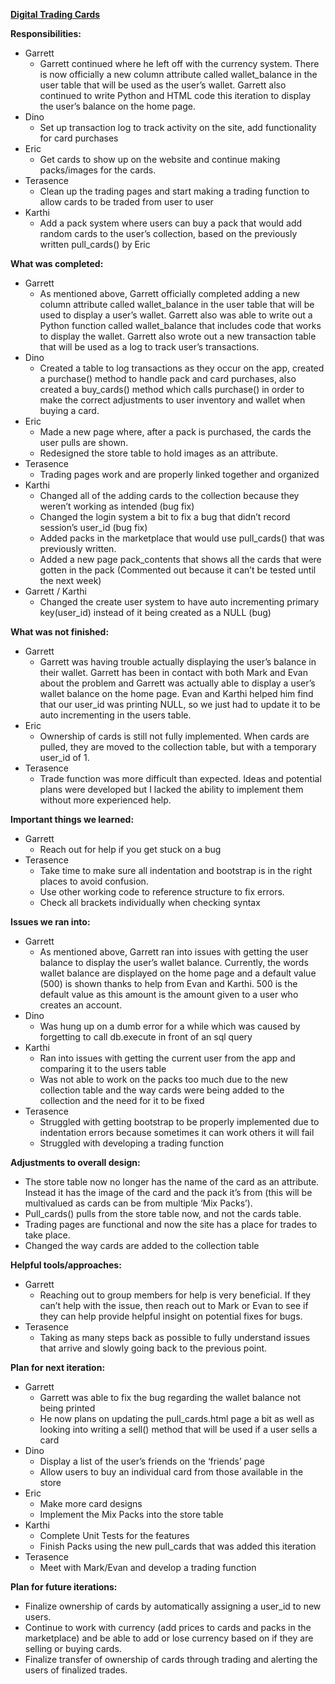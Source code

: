 **<span style="text-decoration:underline;">Digital Trading Cards</span>**

**Responsibilities:**



* Garrett
    * Garrett continued where he left off with the currency system. There is now officially a new column attribute called wallet_balance in the user table that will be used as the user’s wallet. Garrett also continued to write Python and HTML code this iteration to display the user’s balance on the home page.
* Dino
    * Set up transaction log to track activity on the site, add functionality for card purchases
* Eric
    * Get cards to show up on the website and continue making packs/images for the cards.
* Terasence 
    * Clean up the trading pages and start making a trading function to allow cards to be traded from user to user
* Karthi
    * Add a pack system where users can buy a pack that would add random cards to the user’s collection, based on the previously written pull_cards() by Eric

**What was completed:**



* Garrett
    * As mentioned above, Garrett officially completed adding a new column attribute called wallet_balance in the user table that will be used to display a user’s wallet. Garrett also was able to write out a Python function called wallet_balance that includes code that works to display the wallet. Garrett also wrote out a new transaction table that will be used as a log to track user’s transactions. 
* Dino
    * Created a table to log transactions as they occur on the app, created a purchase() method to handle pack and card purchases, also created a buy_cards() method which calls purchase() in order to make the correct adjustments to user inventory and wallet when buying a card. 
* Eric
    * Made a new page where, after a pack is purchased, the cards the user pulls are shown.
    * Redesigned the store table to hold images as an attribute.
* Terasence 
    * Trading pages work and are properly linked together and organized
* Karthi
    * Changed all of the adding cards to the collection because they weren’t working as intended (bug fix)
    * Changed the login system a bit to fix a bug that didn’t record session’s user_id (bug fix)
    * Added packs in the marketplace that would use pull_cards() that was previously written. 
    * Added a new page pack_contents that shows all the cards that were gotten in the pack (Commented out because it can’t be tested until the next week)
* Garrett / Karthi
    * Changed the create user system to have auto incrementing primary key(user_id) instead of it being created as a NULL (bug)

**What was not finished:**



* Garrett
    * Garrett was having trouble actually displaying the user’s balance in their wallet. Garrett has been in contact with both Mark and Evan about the problem and Garrett was actually able to display a user’s wallet balance on the home page. Evan and Karthi helped him find that our user_id was printing NULL, so we just had to update it to be auto incrementing in the users table. 
* Eric
    * Ownership of cards is still not fully implemented. When cards are pulled, they are moved to the collection table, but with a temporary user_id of 1.
* Terasence	
    * Trade function was more difficult than expected. Ideas and potential plans were developed but I lacked the ability to implement them without more experienced help.

**Important things we learned:**



* Garrett
    * Reach out for help if you get stuck on a bug
* Terasence 
    * Take time to make sure all indentation and bootstrap is in the right places to avoid confusion. 
    * Use other working code to reference structure to fix errors.
    * Check all brackets individually when checking syntax

**Issues we ran into:**



* Garrett
    * As mentioned above, Garrett ran into issues with getting the user balance to display the user’s wallet balance. Currently, the words wallet balance are displayed on the home page and a default value (500) is shown thanks to help from Evan and Karthi. 500 is the default value as this amount is the amount given to a user who creates an account.
* Dino
    * Was hung up on a dumb error for a while which was caused by forgetting to call db.execute in front of an sql query
* Karthi
    * Ran into issues with getting the current user from the app and comparing it to the users table
    * Was not able to work on the packs too much due to the new collection table and the way cards were being added to the collection and the need for it to be fixed
* Terasence	
    * Struggled with getting bootstrap to be properly implemented due to indentation errors because sometimes it can work others it will fail
    * Struggled with developing a trading function 

**Adjustments to overall design:**



* The store table now no longer has the name of the card as an attribute. Instead it has the image of the card and the pack it’s from (this will be multivalued as cards can be from multiple ‘Mix Packs’).
* Pull_cards() pulls from the store table now, and not the cards table.
* Trading pages are functional and now the site has a place for trades to take place.
* Changed the way cards are added to the collection table 

**Helpful tools/approaches:**



* Garrett
    * Reaching out to group members for help is very beneficial. If they can’t help with the issue, then reach out to Mark or Evan to see if they can help provide helpful insight on potential fixes for bugs.
* Terasence	
    * Taking as many steps back as possible to fully understand issues that arrive and slowly going back to the previous point.

**Plan for next iteration:**



* Garrett
    * Garrett was able to fix the bug regarding the wallet balance not being printed
    * He now plans on updating the pull_cards.html page a bit as well as looking into writing a sell() method that will be used if a user sells a card
* Dino
    * Display a list of the user’s friends on the ‘friends’ page
    * Allow users to buy an individual card from those available in the store
* Eric
    * Make more card designs
    * Implement the Mix Packs into the store table
* Karthi
    * Complete Unit Tests for the features
    * Finish Packs using the new pull_cards that was added this iteration
* Terasence
    * Meet with Mark/Evan and develop a trading function	

**Plan for future iterations:**



* Finalize ownership of cards by automatically assigning a user_id to new users. 
* Continue to work with currency (add prices to cards and packs in the marketplace) and be able to add or lose currency based on if they are selling or buying cards.
* Finalize transfer of ownership of cards through trading and alerting the users of finalized trades.
